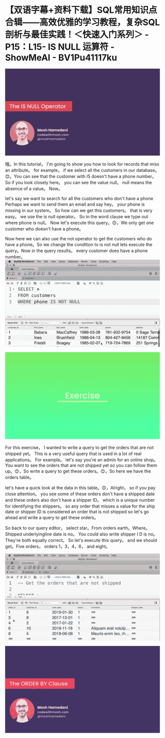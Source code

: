 # 【双语字幕+资料下载】SQL常用知识点合辑——高效优雅的学习教程，复杂SQL剖析与最佳实践！＜快速入门系列＞ - P15：L15- IS NULL 运算符 - ShowMeAI - BV1Pu41117ku

![](img/8660f6ca174255d5ec5fa668f2b77ac7_0.png)

哦。In this tutorial， I'm going to show you how to look for records that miss an attribute。 for example， if we select all the customers in our database。😊。You can see that the customer with I5 doesn't have a phone number。 So if you look closely here。 you can see the value null。 null means the absence of a value。 Now。

 let's say we want to search for all the customers who don't have a phone Perhaps we want to send them an email and say hey。 your phone is missing in our system。 So how can we get this customers。 that is very easy。 we use the is null operator。 So in the word clause we type out where phone is null。 Now let's execute this query。😊，We only get one customer who doesn't have a phone。

 Now here we can also use the not operator to get the customers who do have a phone。So we change the condition to is not null lets execute the query。Now in the query results。 every customer does have a phone number。![](img/8660f6ca174255d5ec5fa668f2b77ac7_2.png)

![](img/8660f6ca174255d5ec5fa668f2b77ac7_3.png)

For this exercise， I wanted to write a query to get the orders that are not shipped yet。 This is a very useful query that is used in a lot of real applications。 For example。 let's say you're an admin for an online shop。 You want to see the orders that are not shipped yet so you can follow them up。😊，So write a query to get these orders。😊，So here we have the orders table。

 let's have a quick look at the data in this table。😊，Alright， so if you pay close attention。 you see some of these orders don't have a shipped date and these orders also don't have a shipper ID。 which is a unique number for identifying the shippers。 so any order that misses a value for the ship date or shipper ID is considered an order that is not shipped so let's go ahead and write a query to get these orders。

So back to our query editor， select star。From orders earth。Where。Shipped underlyingline date is no。 You could also write shipper I D is no。 They're both equally correct。 So let's execute this query。 and we should get。Five orders， orders 1，3，4，6， and eight。

![](img/8660f6ca174255d5ec5fa668f2b77ac7_5.png)

![](img/8660f6ca174255d5ec5fa668f2b77ac7_6.png)